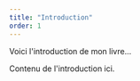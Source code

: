 ```yaml
---
title: "Introduction"
order: 1
---
```


Voici l'introduction de mon livre...

Contenu de l'introduction ici.
